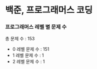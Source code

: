 # 백준, 프로그래머스 코딩
### 프로그래머스 레벨 별 문제 수
총 문제 수 : 153
- 0 레벨 문제 수 : 151
- 1 레벨 문제 수 : 1
- 2 레벨 문제 수 : 1

